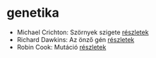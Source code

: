 # genetika

- Michael Crichton: Szörnyek szigete [részletek](_details/Michael%20Crichton.md#id_760)
- Richard Dawkins: Az önző gén [részletek](_details/Richard%20Dawkins.md#id_360)
- Robin Cook: Mutáció [részletek](_details/Robin%20Cook.md#id_98)